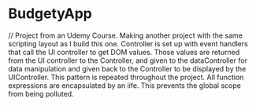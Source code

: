 # BudgetyApp
// Project from an Udemy Course. Making another project with the same scripting layout as I build this one. Controller is set up with event handlers that call the UI controller to get DOM values. Those values are returned from the UI controller to the Controller, and given to the dataController for data manipulation and given back to the Controller to be displayed by the UIController. This pattern is repeated throughout the project. All function expressions are encapsulated by an iife. This prevents the global scope from being polluted.
